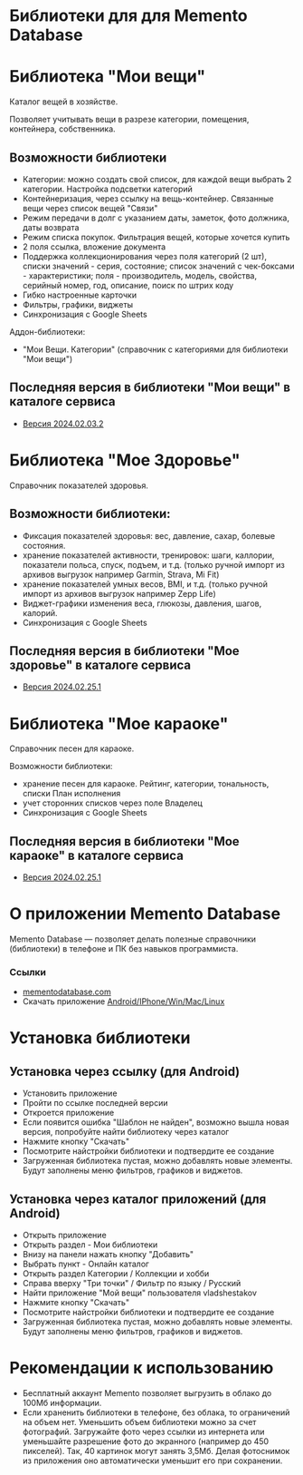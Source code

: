 # Библиотеки для для Memento Database


# Библиотека "Мои вещи"

Каталог вещей в хозяйстве.

Позволяет учитывать вещи в разрезе категории, помещения, контейнера, собственника.

## Возможности библиотеки
* Категории: можно создать свой список, для каждой вещи выбрать 2 категории. Настройка подсветки категорий
* Контейнеризация, через ссылку на вещь-контейнер. Связанные вещи через список вещей "Связи"
* Режим передачи в долг с указанием даты, заметок, фото должника, даты возврата
* Режим списка покупок. Фильтрация вещей, которые хочется купить
* 2 поля ссылка, вложение документа
* Поддержка коллекционирования через поля категорий (2 шт), списки значений - серия, состояние; список значений с чек-боксами - характеристики; поля - производитель, модель, свойства, серийный номер, год, описание, поиск по штрих коду
* Гибко настроенные карточки
* Фильтры, графики, виджеты
* Синхронизация с Google Sheets

Аддон-библиотеки:
* "Мои Вещи. Категории" (справочник с категориями для библиотеки "Мои вещи") 

## Последняя версия в библиотеки "Мои вещи" в каталоге сервиса
* [Версия 2024.02.03.2](http://libs.mobi/t/6199326714363904)

# Библиотека "Мое Здоровье"

Справочник показателей здоровья.

## Возможности библиотеки:
* Фиксация показателей здоровья: вес, давление, сахар, болевые состояния.
* хранение показателей активности, тренировок: шаги, каллории, показатели польса, спуск, подъем, и т.д. (только ручной импорт из архивов выгрузок например Garmin, Strava, Mi Fit)
* хранение показателей умных весов, BMI, и т.д. (только ручной импорт из архивов выгрузок например Zepp Life)
* Виджет-графики изменения веса, глюкозы, давления, шагов, калорий.
* Синхронизация с Google Sheets

## Последняя версия в библиотеки "Мое здоровье" в каталоге сервиса
* [Версия 2024.02.25.1](http://libs.mobi/t/5073444339712000)

# Библиотека "Мое караоке"

Справочник песен для караоке.

Возможности библиотеки:
* хранение песен для караоке. Рейтинг,  категории, тональность, списки План исполнения
* учет сторонних списков через поле Владелец
* Синхронизация с Google Sheets

## Последняя версия в библиотеки "Мое караоке" в каталоге сервиса
* [Версия 2024.02.25.1](http://libs.mobi/t/4551880837955584)

# О приложении Memento Database

Memento Database — позволяет делать полезные справочники (библиотеки) в телефоне и ПК без навыков программиста. 

### Ссылки

* [mementodatabase.com](https://mementodatabase.com)
* Скачать приложение [Android/IPhone/Win/Mac/Linux](https://mementodatabase.com/download.html)


# Установка библиотеки

## Установка через ссылку (для Android)
* Установить приложение
* Пройти по ссылке последней версии
* Откроется приложение
* Если появится ошибка "Шаблон не найден", возможно вышла новая версия, попробуйте найти библиотеку через каталог
* Нажмите кнопку "Скачать"
* Посмотрите найстройки библиотеки и подтвердите ее создание
* Загруженная библиотека пустая, можно добавлять новые элементы. Будут заполнены меню фильтров, графиков и виджетов.

## Установка через каталог приложений (для Android)
* Открыть приложение
* Открыть раздел - Мои библиотеки
* Внизу на панели нажать кнопку "Добавить"
* Выбрать пункт - Онлайн каталог
* Открыть раздел Категории / Коллекции и хобби
* Справа вверху "Три точки" / Фильтр по языку / Русский
* Найти приложение "Мой вещи" пользователя vladshestakov
* Нажмите кнопку "Скачать"
* Посмотрите найстройки библиотеки и подтвердите ее создание
* Загруженная библиотека пустая, можно добавлять новые элементы. Будут заполнены меню фильтров, графиков и виджетов.

# Рекомендации к использованию
* Бесплатный аккаунт Memento позволяет выгрузить в облако до 100Мб информации.
* Если храненить библиотеки в телефоне, без облака, то ограничений на объем нет.
Уменьшить объем библиотеки можно за счет фотографий. Загружайте фото через ссылки из интернета или уменьшайте разрешение фото до экранного (например до 450 пикселей). Так, 40 картинок могут занять 3,5Мб. Делая фотоснимок из приложения оно автоматически уменьшит его при сохранении.

